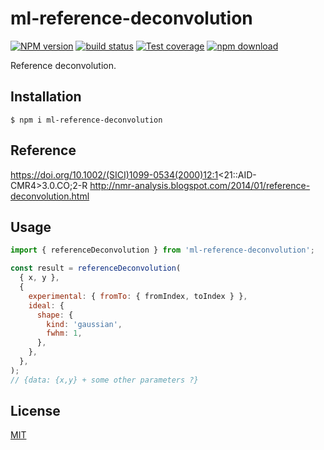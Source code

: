 # ml-reference-deconvolution

[![NPM version][npm-image]][npm-url]
[![build status][ci-image]][ci-url]
[![Test coverage][codecov-image]][codecov-url]
[![npm download][download-image]][download-url]

Reference deconvolution.

## Installation

`$ npm i ml-reference-deconvolution`

## Reference

https://doi.org/10.1002/(SICI)1099-0534(2000)12:1<21::AID-CMR4>3.0.CO;2-R
http://nmr-analysis.blogspot.com/2014/01/reference-deconvolution.html

## Usage

```js
import { referenceDeconvolution } from 'ml-reference-deconvolution';

const result = referenceDeconvolution(
  { x, y },
  {
    experimental: { fromTo: { fromIndex, toIndex } },
    ideal: {
      shape: {
        kind: 'gaussian',
        fwhm: 1,
      },
    },
  },
);
// {data: {x,y} + some other parameters ?}
```

## License

[MIT](./LICENSE)

[npm-image]: https://img.shields.io/npm/v/ml-reference-deconvolution.svg
[npm-url]: https://www.npmjs.com/package/ml-reference-deconvolution
[ci-image]: https://github.com/mljs/ml-reference-deconvolution/workflows/Node.js%20CI/badge.svg?branch=main
[ci-url]: https://github.com/mljs/ml-reference-deconvolution/actions?query=workflow%3A%22Node.js+CI%22
[codecov-image]: https://img.shields.io/codecov/c/github/mljs/ml-reference-deconvolution.svg
[codecov-url]: https://codecov.io/gh/mljs/ml-reference-deconvolution
[download-image]: https://img.shields.io/npm/dm/ml-reference-deconvolution.svg
[download-url]: https://www.npmjs.com/package/ml-reference-deconvolution
